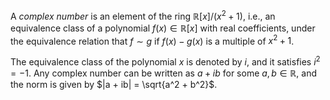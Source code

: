 A *complex number* is an element of the ring $\mathbb{R}[x]/(x^2+1)$, i.e., an equivalence class of a polynomial $f(x) \in \mathbb{R}[x]$ with real coefficients, under the equivalence relation that $f\sim g$ if $f(x)-g(x)$ is a multiple of $x^2+1$.

The equivalence class of the polynomial $x$ is denoted by $i$, and it satisfies $i^2=-1$. Any complex number can be written as $a+ib$ for some $a, b \in \mathbb{R}$, and the norm is given by $|a + ib| = \sqrt{a^2 + b^2}$.
